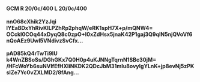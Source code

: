 #### GCM R 20/0c/400 L 20/0c/400
**nnO68cXhik2YzJqi**<br/>**lYEaBDxYhRivKILPZhRp2phqW/eRK1spH7X+p/mQNW4=**<br/>**OCckI0COq44xDyqQ8c0zpO+I0xZdHsx5jnaK42P1gaj3Q9qlN5njQVoVf6nQoAEz9UwI5VNdivzSvCfx...**<br/><br/>
**pAD85kQ4rTwTi9IU**<br/>**k4WnZBSoSs/DGhGKx7Q0H0p4uKJNNgTqrnN1SBc30jM=**<br/>**/HFcWoYb6suNVIfEfHXIiNKDK2QDcJbM31mIu8ovylgYLnK+jp8evNj5zPKslZe7Yc0vZXLMD2/8fAng...**